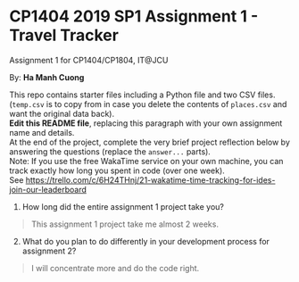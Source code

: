 # CP1404 2019 SP1 Assignment 1 - Travel Tracker
Assignment 1 for CP1404/CP1804, IT@JCU

By: **Ha Manh Cuong**  

This repo contains starter files including a Python file and two CSV files.  
(`temp.csv` is to copy from in case you delete the contents of `places.csv` and want the original data back).  
**Edit this README file**, replacing this paragraph with your own assignment name and details.  
At the end of the project, complete the very brief project reflection below by answering the questions (replace the `answer...` parts).  
Note: If you use the free WakaTime service on your own machine, you can track exactly how long you spent in code (over one week).  
See https://trello.com/c/6H24THnj/21-wakatime-time-tracking-for-ides-join-our-leaderboard

1. How long did the entire assignment 1 project take you?
> This assignment 1 project take me almost 2 weeks.

2. What do you plan to do  differently in your development process for assignment 2?
> I will concentrate more and do the code right. 
